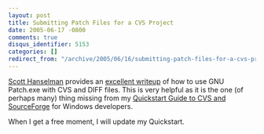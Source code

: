 ```yaml
---
layout: post
title: Submitting Patch Files for a CVS Project
date: 2005-06-17 -0800
comments: true
disqus_identifier: 5153
categories: []
redirect_from: "/archive/2005/06/16/submitting-patch-files-for-a-cvs-project.aspx/"
---
```


[Scott Hanselman](http://www.hanselman.com/blog/) provides an [excellent
writeup](http://www.hanselman.com/blog/PermaLink,guid,b6603ac5-3464-490f-a557-62f56b7f5668.aspx)
of how to use GNU Patch.exe with CVS and DIFF files. This is very
helpful as it is the one (of perhaps many) thing missing from my
[Quickstart Guide to CVS and
SourceForge](http://haacked.com/archive/2005/05/12/3178.aspx) for
Windows developers.

When I get a free moment, I will update my Quickstart.


